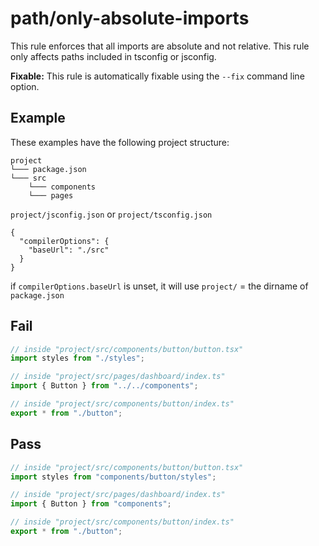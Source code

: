 # path/only-absolute-imports

This rule enforces that all imports are absolute and not relative. This rule only affects paths included in tsconfig or jsconfig.

**Fixable:** This rule is automatically fixable using the `--fix` command line option.

## Example

These examples have the following project structure:

```
project
└─── package.json
└─── src
    └─── components
    └─── pages
```

`project/jsconfig.json` or `project/tsconfig.json`

```
{
  "compilerOptions": {
    "baseUrl": "./src"
  }
}
```

if `compilerOptions.baseUrl` is unset, it will use `project/` = the dirname of `package.json`


## Fail
  
  ```js
  // inside "project/src/components/button/button.tsx"
  import styles from "./styles";
  ```

  ```js
  // inside "project/src/pages/dashboard/index.ts"
  import { Button } from "../../components";
  ```

  ```js
  // inside "project/src/components/button/index.ts"
  export * from "./button";
  ```

## Pass
  
  ```js
  // inside "project/src/components/button/button.tsx"
  import styles from "components/button/styles";
  ```

  ```js
  // inside "project/src/pages/dashboard/index.ts"
  import { Button } from "components";
  ```

  ```js
  // inside "project/src/components/button/index.ts"
  export * from "./button";
  ```
